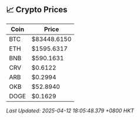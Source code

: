 ## 📈 Crypto Prices

| Coin | Price |
| ---- | ----- |
| BTC | $83448.6150 |
| ETH | $1595.6317 |
| BNB | $590.1631 |
| CRV | $0.6122 |
| ARB | $0.2994 |
| OKB | $52.8940 |
| DOGE | $0.1629 |

_Last Updated: 2025-04-12 18:05:48.379 +0800 HKT_